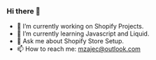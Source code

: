 ### Hi there 👋

- 🔭 I’m currently working on Shopify Projects.
- 🌱 I’m currently learning Javascript and Liquid.  
- 💬 Ask me about Shopify Store Setup.
- 📫 How to reach me: mzajec@outlook.com
